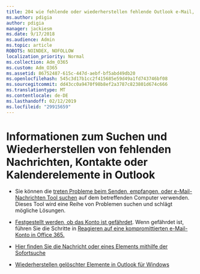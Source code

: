 ```yaml
---
title: 204 wie fehlende oder wiederherstellen fehlende Outlook e-Mail, Kalender oder Kontakte suchen
ms.author: pdigia
author: pdigia
manager: jackiesm
ms.date: 9/17/2018
ms.audience: Admin
ms.topic: article
ROBOTS: NOINDEX, NOFOLLOW
localization_priority: Normal
ms.collection: Adm_O365
ms.custom: Adm_O365
ms.assetid: 86752487-615c-447d-aebf-bf5abd49db20
ms.openlocfilehash: 545c3d17b1cc2f415685e59d49a1fd743746bf08
ms.sourcegitcommit: dd43cc0a9470f98b8ef2a3787c823801d674c666
ms.translationtype: MT
ms.contentlocale: de-DE
ms.lasthandoff: 02/12/2019
ms.locfileid: "29915659"
---
```

# <a name="how-to-find-and-recover-missing-messages-contacts-or-calendar-items-in-outlook"></a>Informationen zum Suchen und Wiederherstellen von fehlenden Nachrichten, Kontakte oder Kalenderelemente in Outlook

- Sie können die [treten Probleme beim Senden, empfangen, oder e-Mail-Nachrichten Tool suchen](https://aka.ms/SaRA-OutlookSendReceive) auf dem betreffenden Computer verwenden. Dieses Tool wird eine Reihe von Problemen suchen und schlägt mögliche Lösungen. 
    
- [Festgestellt werden, ob das Konto ist gefährdet](https://support.microsoft.com/help/2551603/how-to-determine-whether-your-office-365-account-has-been-compromised). Wenn gefährdet ist, führen Sie die Schritte in [Reagieren auf eine kompromittierten e-Mail-Konto in Office 365.](https://docs.microsoft.com/office365/enterprise/responding-to-a-compromised-email-account)
    
- [Hier finden Sie die Nachricht oder eines Elements mithilfe der Sofortsuche](https://support.office.com/article/69748862-5976-47b9-98e8-ed179f1b9e4d)
    
- [Wiederherstellen gelöschter Elemente in Outlook für Windows](https://support.office.com/article/49e81f3c-c8f4-4426-a0b9-c0fd751d48ce)
    


